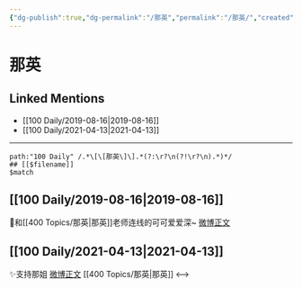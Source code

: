 ```yaml
---
{"dg-publish":true,"dg-permalink":"/那英","permalink":"/那英/","created":"2023-03-27T20:50:54.000+08:00","updated":"2023-04-10T17:24:43.000+08:00"}
---
```


# 那英

## Linked Mentions
- [[100 Daily/2019-08-16\|2019-08-16]]
- [[100 Daily/2021-04-13\|2021-04-13]]


---

```expander
path:"100 Daily" /.*\[\[那英\]\].*(?:\r?\n(?!\r?\n).*)*/
## [[$filename]]
$match
```
## [[100 Daily/2019-08-16\|2019-08-16]]
🔆和[[400 Topics/那英\|那英]]老师连线的可可爱爱深~
[微博正文](https://m.weibo.cn/6466290670/4405973517540241)
## [[100 Daily/2021-04-13\|2021-04-13]]
✨支持那姐 [微博正文](https://weibo.com/6466290670/KaI0Kgvjf) [[400 Topics/那英\|那英]]
<-->